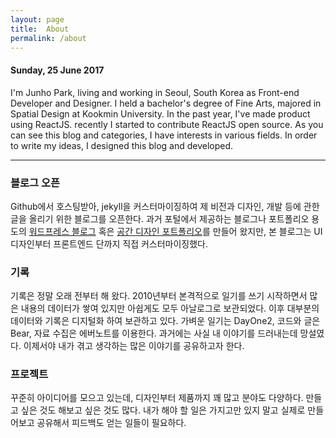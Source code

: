 ```yaml
---
layout: page
title:  About
permalink: /about
---
```


#### Sunday, 25 June 2017
I'm Junho Park, living and working in Seoul, South Korea as Front-end Developer and Designer. 
I held a bachelor's degree of Fine Arts, majored in Spatial Design at Kookmin University. 
In the past year, I've made product using ReactJS. recently I started to contribute ReactJS open source.
As you can see this blog and categories, I have interests in various fields. 
In order to write my ideas, I designed this blog and developed.

---

### 블로그 오픈

Github에서 호스팅받아, jekyll을 커스터마이징하여 제 비전과 디자인, 개발 등에 관한 글을 올리기 위한 블로그를 오픈한다. 
과거 포털에서 제공하는 블로그나 포트폴리오 용도의 <a href="http://cnaa97.wordpress.com/" target="_blank"> 워드프레스 블로그</a> 혹은 <a href="/assets/design_portfolio.io/index.html" target="_blank">공간 디자인 포트폴리오</a>를 만들어 왔지만, 본 블로그는 UI 디자인부터 프론트엔드 단까지 직접 커스터마이징했다.


### 기록

기록은 정말 오래 전부터 해 왔다. 2010년부터 본격적으로 일기를 쓰기 시작하면서 많은 내용의 데이터가 쌓여 있지만 아쉽게도 모두 아날로그로 보관되었다. 
이후 대부분의 데이터와 기록은 디지털화 하여 보관하고 있다. 가벼운 일기는 DayOne2, 코드와 글은 Bear, 자료 수집은 에버노트를 이용한다.
과거에는 사실 내 이야기를 드러내는데 망설였다. 이제서야 내가 겪고 생각하는 많은 이야기를 공유하고자 한다.


### 프로젝트

꾸준히 아이디어를 모으고 있는데, 디자인부터 제품까지 꽤 많고 분야도 다양하다. 만들고 싶은 것도 해보고 싶은 것도 많다. 
내가 해야 할 일은 가지고만 있지 말고 실제로 만들어보고 공유해서 피드백도 얻는 일들이 필요하다.
